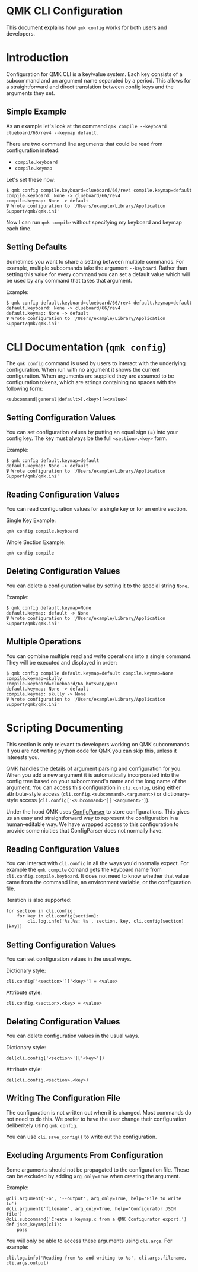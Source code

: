 # QMK CLI Configuration

This document explains how `qmk config` works for both users and developers.

# Introduction

Configuration for QMK CLI is a key/value system. Each key consists of a subcommand and an argument name separated by a period. This allows for a straightforward and direct translation between config keys and the arguments they set.

## Simple Example

As an example let's look at the command `qmk compile --keyboard clueboard/66/rev4 --keymap default`.

There are two command line arguments that could be read from configuration instead:

* `compile.keyboard`
* `compile.keymap`

Let's set these now:

```
$ qmk config compile.keyboard=clueboard/66/rev4 compile.keymap=default
compile.keyboard: None -> clueboard/66/rev4
compile.keymap: None -> default
Ψ Wrote configuration to '/Users/example/Library/Application Support/qmk/qmk.ini'
```

Now I can run `qmk compile` without specifying my keyboard and keymap each time.

## Setting Defaults

Sometimes you want to share a setting between multiple commands. For example, multiple subcomands take the argument `--keyboard`. Rather than setting this value for every command you can set a default value which will be used by any command that takes that argument.

Example:

```
$ qmk config default.keyboard=clueboard/66/rev4 default.keymap=default
default.keyboard: None -> clueboard/66/rev4
default.keymap: None -> default
Ψ Wrote configuration to '/Users/example/Library/Application Support/qmk/qmk.ini'
```

# CLI Documentation (`qmk config`)

The `qmk config` command is used by users to interact with the underlying configuration. When run with no argument it shows the current configuration. When arguments are supplied they are assumed to be configuration tokens, which are strings containing no spaces with the following form:

    <subcommand|general|default>[.<key>][=<value>]

## Setting Configuration Values

You can set configuration values by putting an equal sign (=) into your config key. The key must always be the full `<section>.<key>` form.

Example:

```
$ qmk config default.keymap=default
default.keymap: None -> default
Ψ Wrote configuration to '/Users/example/Library/Application Support/qmk/qmk.ini'
```

## Reading Configuration Values

You can read configuration values for a single key or for an entire section.

Single Key Example:

    qmk config compile.keyboard

Whole Section Example:

    qmk config compile

## Deleting Configuration Values

You can delete a configuration value by setting it to the special string `None`.

Example:

```
$ qmk config default.keymap=None
default.keymap: default -> None
Ψ Wrote configuration to '/Users/example/Library/Application Support/qmk/qmk.ini'
```

## Multiple Operations

You can combine multiple read and write operations into a single command. They will be executed and displayed in order:

```
$ qmk config compile default.keymap=default compile.keymap=None
compile.keymap=skully
compile.keyboard=clueboard/66_hotswap/gen1
default.keymap: None -> default
compile.keymap: skully -> None
Ψ Wrote configuration to '/Users/example/Library/Application Support/qmk/qmk.ini'
```

# Scripting Documenting

This section is only relevant to developers working on QMK subcommands. If you are not writing python code for QMK you can skip this, unless it interests you.

QMK handles the details of argument parsing and configuration for you. When you add a new argument it is automatically incorporated into the config tree based on your subcommand's name and the long name of the argument. You can access this configuration in `cli.config`, using either attribute-style access (`cli.config.<subcommand>.<argument>`) or dictionary-style access (`cli.config['<subcommand>']['<argument>']`).

Under the hood QMK uses [ConfigParser](https://docs.python.org/3/library/configparser.html) to store configurations. This gives us an easy and straightforward way to represent the configuration in a human-editable way. We have wrapped access to this configuration to provide some nicities that ConfigParser does not normally have.

## Reading Configuration Values

You can interact with `cli.config` in all the ways you'd normally expect. For example the `qmk compile` comand gets the keyboard name from `cli.config.compile.keyboard`. It does not need to know whether that value came from the command line, an environment variable, or the configuration file.

Iteration is also supported:

```
for section in cli.config:
    for key in cli.config[section]:
        cli.log.info('%s.%s: %s', section, key, cli.config[section][key])
```

## Setting Configuration Values

You can set configuration values in the usual ways.

Dictionary style:

```
cli.config['<section>']['<key>'] = <value>
```

Attribute style:

```
cli.config.<section>.<key> = <value>
```

## Deleting Configuration Values

You can delete configuration values in the usual ways.

Dictionary style:

```
del(cli.config['<section>']['<key>'])
```

Attribute style:

```
del(cli.config.<section>.<key>)
```

## Writing The Configuration File

The configuration is not written out when it is changed. Most commands do not need to do this. We prefer to have the user change their configuration deliberitely using `qmk config`.

You can use `cli.save_config()` to write out the configuration.

## Excluding Arguments From Configuration

Some arguments should not be propagated to the configuration file. These can be excluded by adding `arg_only=True` when creating the argument.

Example:

```
@cli.argument('-o', '--output', arg_only=True, help='File to write to')
@cli.argument('filename', arg_only=True, help='Configurator JSON file')
@cli.subcommand('Create a keymap.c from a QMK Configurator export.')
def json_keymap(cli):
    pass
```

You will only be able to access these arguments using `cli.args`. For example:

```
cli.log.info('Reading from %s and writing to %s', cli.args.filename, cli.args.output)
```
